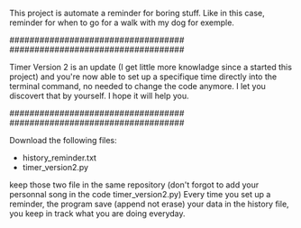 This project is automate a reminder for boring stuff.
Like in this case, reminder for when to go for a walk with my dog for exemple.

###################################
###################################

Timer Version 2 is an update (I get little more knowladge since a started this project) and you're now able to set up 
a specifique time directly into the terminal command, no needed to change the code anymore.
I let you discovert that by yourself. 
I hope it will help you.

###################################
###################################

Download the following files:
- history_reminder.txt
- timer_version2.py

keep those two file in the same repository (don't forgot to add your personnal song in the code timer_version2.py)
Every time you set up a reminder, the program save (append not erase) your data in the history file, you keep in track what you are doing everyday.
